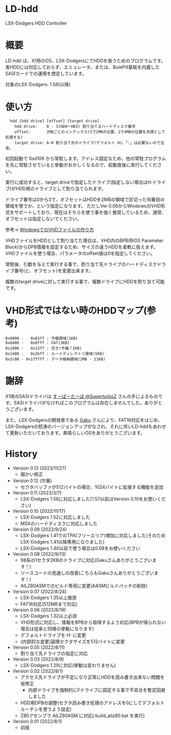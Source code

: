 # LD-hdd
LSX-Dodgers HDD Controller

# 概要
LD-hdd は、X1用のOS、LSX-DodgersにてHDDを扱うためのプログラムです。
実HDDには対応しておらず、エミュレータ、または、BulePill基板を内蔵したSASIカードでの運用を想定しています。

対象のLSX-Dodgers: 1.58(以降)

# 使い方
```
  hdd [hdd drive] [offset] [target drive]
    hdd drive:    0 - 3(HD0～HD3) 割り当てるハードディスク番号
    offset:       2MBごとのインデックス(1で2MBの位置、2で4MBの位置を先頭として処理する)
    target drive: A-H 割り当て先のドライブ(デフォルト H)。「:」は必要ないので注意。
```

初回起動で 0xd106 から常駐します。アドレス固定なため、他の常駐プログラムを先に常駐させていると挙動がおかしくなるので、起動直後に実行してください。

実行に成功すると、target driveで指定したドライブ(指定しない場合はH:ドライブ)がHDD用のドライブとして割り当てられます。

ドライブ番号は0から3で、オフセットはHDDを2MBの領域で区切った何番目の領域を使うか、という指定になります。
ただしVer 0.06からWindowsのVHD形式をサポートしており、現在はそちらを使う事を強く推奨しているため、通常、オフセットは指定しないでください。

参考→ [WindowsでのVHDファイルの作り方](https://github.com/tablacus/LSX-Dodgers/issues/4)

VHDファイルをHDDとして割り当てた場合は、VHD内のBPB(BIOS Parameter Block)からDPB情報を設定するため、サイズの違うHDDを柔軟に扱えます。
VHDファイルを使う場合、パラメータのoffset値は0を指定してください。

常駐後、引数を与えて実行する事で、割り当て先ドライブのハードディスクドライブ番号(と、オフセット)を変更出来ます。

複数のtarget driveに対して実行する事で、複数ドライブにHDDを割り当て可能です。

# VHD形式ではない時のHDDマップ(参考)
```
0x0000 -   0x03ff : 予備領域(1KB)
0x0400 -   0x0fff : FAT(3KB)
0x1000 -   0x13ff : 空き(予備？1KB)
0x1400 -   0x2bff : ルートディレクトリ領域(5KB)
0x2c00 - 0x1fffff : データ格納領域(2MB - 11KB)
```

# 謝辞
X1用のSASIドライバは [すーぱーたーぼ @SuperturboZ](https://twitter.com/SuperturboZ) さんの手によるものです。SASIドライバがなければこのプログラムは存在しませんでした。ありがとうございます。

また、LSX-Dodgersの開発者である [Gaku](https://twitter.com/tablacus) さんにより、FAT16対応をはじめ、LSX-Dodgersの怒涛のバージョンアップがなされ、それに伴いLD-hddもあわせて更新いただいております。素晴らしいOSをありがとうございます。

# History
* Version 0.13 (2023/11/27)
  * 細かい修正
* Version 0.12 (欠番)
  * セクタバッファが512バイトの場合、1024バイトに拡張する機能を追加
* Version 0.11 (2023/3/7)
  * LSX-Dodgers 1.58に対応しました(1.57以前はVersion 0.10をお使いください)
* Version 0.10 (2022/11/17)
  * LSX-Dodgers 1.52に対応しました
  * MSXのハードディスクに対応しました
* Version 0.09 (2022/9/24)
  * LSX-Dodgers 1.41でのTPA(フリーエリア)増加に対応しました(そのためLSX-Dodgers 1.41以降専用になりました)
  * LSX-Dodgers 1.40以前で使う場合は0.08をお使いください
* Version 0.08 (2022/9/13)
  * 98系の1セクタ2KBのドライブに対応(Gakuさんありがとうございます！)
  * ソースコードの見通しの改善(こちらもGakuさんありがとうございます！)
  * AILZ80ASMでのビルド専用に変更(AASMビルドバッチの削除)
* Version 0.07 (2022/8/24)
  * LSX-Dodgers 1.35以上推奨
  * FAT16対応(512MBまで対応)
* Version 0.06 (2022/8/19)
  * LSX-Dodgers 1.32以上必須
  * VHD形式に対応し、情報をBPBから取得するよう対応(BPBが得られない場合は従来と同様の挙動になります)
  * デフォルトドライブを H: に変更
  * (内部的な変更)論理セクタサイズを512バイトに変更
* Version 0.05 (2022/8/11)
  * 割り当て先ドライブの指定に対応
* Version 0.03 (2022/8/9)
  * LSX-Dodgers 1.29に対応(挙動は変わりません)
* Version 0.02 (2022/8/1)
  * アクセス先ドライブが不定になり正常にHDDを読み書き出来ない問題を仮修正
    * 内部ドライブを強制的にFドライブに固定する事で不具合を暫定回避しました
  * HDD用DPBの調整(セクタ読み書き処理のアドレスを0にしてデフォルトルーチンを使うよう設定)
  * Z80アセンブラ AILZ80ASM に対応( build_ailz80.bat を実行)
* Version 0.01 (2022/8/1)
  * 初版
